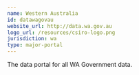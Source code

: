 ```yaml
---
name: Western Australia
id: datawagovau
website_url: http://data.wa.gov.au
logo_url: /resources/csiro-logo.png
jurisdiction: wa
type: major-portal
---
```


The data portal for all WA Government data.